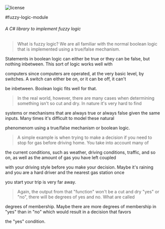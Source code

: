 ![license](https://img.shields.io/npm/l/ngclipboard.svg)


#fuzzy-logic-module
###### A C# library to implement fuzzy logic

> What is fuzzy logic?  We are all familiar with the normal boolean logic that is implemented using a true/false mechanism.  

Statements in boolean logic can either be true or they can be false, but nothing inbetween.  This sort of logic works well with 

computers since computers are operated, at the very basic level, by switches.  A switch can either be on, or it can be off, it can't 

be inbetween.  Boolean logic fits well for that.

> In the real world, however, there are many cases when determining something isn't so cut and dry.  In nature it's very hard to find 

systems or mechanisms that are always true or always false given the same inputs.  Many times it's difficult to model these natural 

phenomenom using a true/false mechanism or boolean logic.  

> A simple example is when trying to make a decision if you need to stop for gas before driving home.  You take into account many of 

the current conditions, such as weather, driving conditions, traffic, and so on, as well as the amount of gas you have left coupled 

with your driving style before you make your decision.  Maybe it's raining and you are a hard driver and the nearest gas station once 

you start your trip is very far away.  

> Again, the output from that "function" won't be a cut and dry "yes" or "no", there will be degrees of yes and no.  What are called 

degrees of membership.  Maybe there are more degrees of membership in "yes" than in "no" which would result in a decision that favors 

the "yes" condition.

